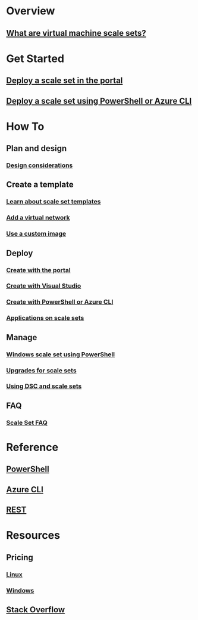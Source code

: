 # Overview
## [What are virtual machine scale sets?](virtual-machine-scale-sets-overview.md)

# Get Started
## [Deploy a scale set in the portal](virtual-machine-scale-sets-portal-create.md)
## [Deploy a scale set using PowerShell or Azure CLI](virtual-machine-scale-sets-create.md)

# How To
## Plan and design
### [Design considerations](virtual-machine-scale-sets-design-overview.md)

## Create a template
### [Learn about scale set templates](virtual-machine-scale-sets-mvss-start.md)
### [Add a virtual network](virtual-machine-scale-sets-mvss-existing-vnet.md)
### [Use a custom image](virtual-machine-scale-sets-mvss-custom-image.md)

## Deploy
### [Create with the portal](virtual-machine-scale-sets-portal-create.md)
### [Create with Visual Studio](virtual-machine-scale-sets-vs-create.md)
### [Create with PowerShell or Azure CLI](virtual-machine-scale-sets-create.md)
### [Applications on scale sets](virtual-machine-scale-sets-deploy-app.md)

## Manage
### [Windows scale set using PowerShell](virtual-machine-scale-sets-windows-manage.md)
### [Upgrades for scale sets](virtual-machine-scale-sets-upgrade-scale-set.md)
### [Using DSC and scale sets](virtual-machine-scale-sets-dsc.md)

## FAQ
### [Scale Set FAQ](virtual-machine-scale-sets-faq.md)

# Reference
## [PowerShell](https://docs.microsoft.com/powershell/azure/overview)
## [Azure CLI](../virtual-machines/azure-cli-arm-commands.md)
## [REST](https://docs.microsoft.com/rest/api/virtualmachinescalesets/)

# Resources
## Pricing 
### [Linux](https://www.azure.cn/pricing/details/virtual-machine-scale-sets/linux/)
### [Windows](https://www.azure.cn/pricing/details/virtual-machine-scale-sets/windows/)
## [Stack Overflow](http://stackoverflow.com/questions/tagged/azure-vm-scale-set)
